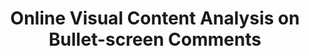 ---
title: "Online Visual Content Analysis on Bullet-screen Comments"
categories:
  - data analysis
tags:
  - data visualization
  - website development
  - python
---